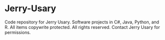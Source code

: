 # Jerry-Usary
Code repository for Jerry Usary.
Software projects in C#, Java, Python, and R.
All items copywrite protected. All rights reserved. Contact Jerry Usary for permissions.
